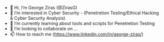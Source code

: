 - 👋 Hi, I’m George Ziras (@ZirasG) 
- 👀 I’m interested in Cyber Security - (Penetretion Testing/Ethical Hacking & Cyber Security Analysis)
- 🌱 I’m currently learning about tools and scripts for Penetretion Testing
- 💞️ I’m looking to collaborate on ...
- 📫 How to reach me (https://www.linkedin.com/in/george-ziras/)

<!---
ZirasG/ZirasG is a ✨ special ✨ repository because its `README.md` (this file) appears on your GitHub profile.
You can click the Preview link to take a look at your changes.
--->
